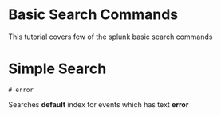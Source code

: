 # Basic Search Commands
This tutorial covers few of the splunk basic search commands
# Simple Search
```
# error
```
Searches  **default** index for events which has text **error**

